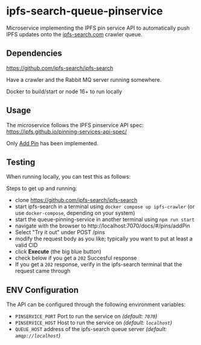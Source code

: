 # ipfs-search-queue-pinservice

Microservice implementing the IPFS pin service API to automatically push IPFS updates onto the [ipfs-search.com](https://ipfs-search.com) crawler queue.

## Dependencies

https://github.com/ipfs-search/ipfs-search

Have a crawler and the Rabbit MQ server running somewhere. 

Docker to build/start or node 16+ to run locally

## Usage

The microservice follows the IPFS pinservice API spec:
https://ipfs.github.io/pinning-services-api-spec/

Only [Add Pin](https://ipfs.github.io/pinning-services-api-spec/#operation/addPin) has been implemented.

## Testing

When running locally, you can test this as follows:

Steps to get up and running:

* clone https://github.com/ipfs-search/ipfs-search
* start ipfs-search in a terminal using `docker compose up ipfs-crawler` (or use `docker-compose`, depending on your system)
* start the queue-pinning-service in another terminal using `npm run start`
* navigate with the browser to http://localhost:7070/docs/#/pins/addPin
* Select "Try it out" under POST /pins
* modify the request body as you like; typically you want to put at least a valid CID
* click **Execute** (the big blue button)
* check below if you get a `202` Succesful response
* If you get a `202` response, verify in the ipfs-search terminal that the request came through

## ENV Configuration

The API can be configured through the following environment variables:

- `PINSERVICE_PORT` Port to run the service on _(default: `7070`)_
- `PINSERVICE_HOST` Host to run the service on _(default: `localhost`)_
- `QUEUE_HOST` address of the ipfs-search queue server _(default: `amqp://localhost`)_
